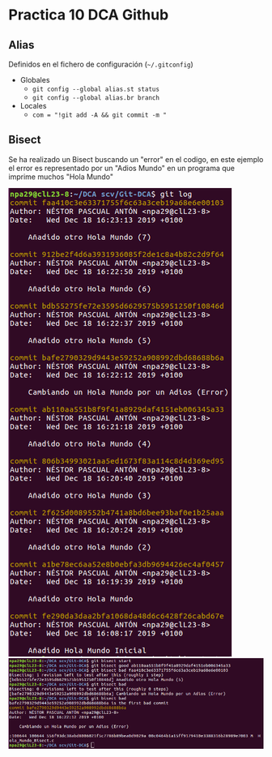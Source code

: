 # Practica 10 DCA Github

## Alias
Definidos en el fichero de configuración (`~/.gitconfig`)
 - Globales
   - `git config --global alias.st status`
   - `git config --global alias.br branch`
 - Locales
   - `com = "!git add -A && git commit -m "`

## Bisect

Se ha realizado un Bisect buscando un "error" en el codigo, en este ejemplo el error es representado por un "Adios Mundo" en un programa que imprime muchos "Hola Mundo"

![Bisect 1](Bisect_Ejemplo_1.png)
![Bisect 1](Bisect_Ejemplo_2.png)

